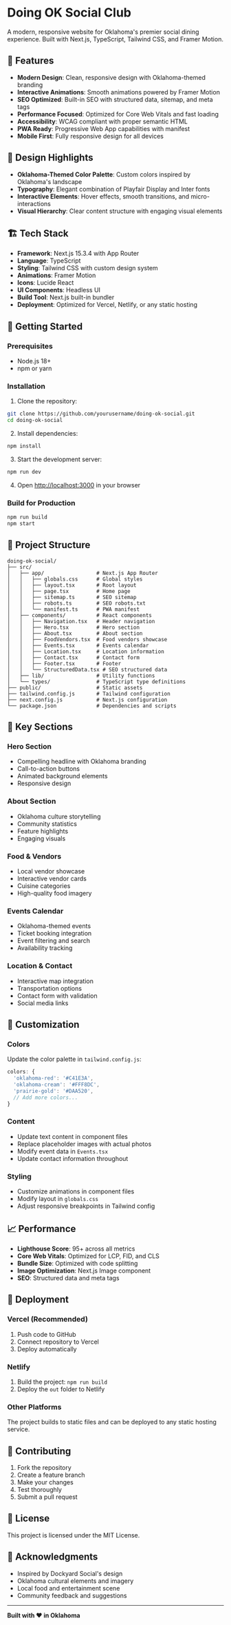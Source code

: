 # Doing OK Social Club

A modern, responsive website for Oklahoma's premier social dining experience. Built with Next.js, TypeScript, Tailwind CSS, and Framer Motion.

## 🌟 Features

- **Modern Design**: Clean, responsive design with Oklahoma-themed branding
- **Interactive Animations**: Smooth animations powered by Framer Motion
- **SEO Optimized**: Built-in SEO with structured data, sitemap, and meta tags
- **Performance Focused**: Optimized for Core Web Vitals and fast loading
- **Accessibility**: WCAG compliant with proper semantic HTML
- **PWA Ready**: Progressive Web App capabilities with manifest
- **Mobile First**: Fully responsive design for all devices

## 🎨 Design Highlights

- **Oklahoma-Themed Color Palette**: Custom colors inspired by Oklahoma's landscape
- **Typography**: Elegant combination of Playfair Display and Inter fonts
- **Interactive Elements**: Hover effects, smooth transitions, and micro-interactions
- **Visual Hierarchy**: Clear content structure with engaging visual elements

## 🏗️ Tech Stack

- **Framework**: Next.js 15.3.4 with App Router
- **Language**: TypeScript
- **Styling**: Tailwind CSS with custom design system
- **Animations**: Framer Motion
- **Icons**: Lucide React
- **UI Components**: Headless UI
- **Build Tool**: Next.js built-in bundler
- **Deployment**: Optimized for Vercel, Netlify, or any static hosting

## 🚀 Getting Started

### Prerequisites

- Node.js 18+ 
- npm or yarn

### Installation

1. Clone the repository:
```bash
git clone https://github.com/yourusername/doing-ok-social.git
cd doing-ok-social
```

2. Install dependencies:
```bash
npm install
```

3. Start the development server:
```bash
npm run dev
```

4. Open [http://localhost:3000](http://localhost:3000) in your browser

### Build for Production

```bash
npm run build
npm start
```

## 📁 Project Structure

```
doing-ok-social/
├── src/
│   ├── app/                 # Next.js App Router
│   │   ├── globals.css      # Global styles
│   │   ├── layout.tsx       # Root layout
│   │   ├── page.tsx         # Home page
│   │   ├── sitemap.ts       # SEO sitemap
│   │   ├── robots.ts        # SEO robots.txt
│   │   └── manifest.ts      # PWA manifest
│   ├── components/          # React components
│   │   ├── Navigation.tsx   # Header navigation
│   │   ├── Hero.tsx         # Hero section
│   │   ├── About.tsx        # About section
│   │   ├── FoodVendors.tsx  # Food vendors showcase
│   │   ├── Events.tsx       # Events calendar
│   │   ├── Location.tsx     # Location information
│   │   ├── Contact.tsx      # Contact form
│   │   ├── Footer.tsx       # Footer
│   │   └── StructuredData.tsx # SEO structured data
│   ├── lib/                 # Utility functions
│   └── types/               # TypeScript type definitions
├── public/                  # Static assets
├── tailwind.config.js       # Tailwind configuration
├── next.config.js           # Next.js configuration
└── package.json             # Dependencies and scripts
```

## 🎯 Key Sections

### Hero Section
- Compelling headline with Oklahoma branding
- Call-to-action buttons
- Animated background elements
- Responsive design

### About Section
- Oklahoma culture storytelling
- Community statistics
- Feature highlights
- Engaging visuals

### Food & Vendors
- Local vendor showcase
- Interactive vendor cards
- Cuisine categories
- High-quality food imagery

### Events Calendar
- Oklahoma-themed events
- Ticket booking integration
- Event filtering and search
- Availability tracking

### Location & Contact
- Interactive map integration
- Transportation options
- Contact form with validation
- Social media links

## 🔧 Customization

### Colors
Update the color palette in `tailwind.config.js`:
```javascript
colors: {
  'oklahoma-red': '#C41E3A',
  'oklahoma-cream': '#FFF8DC',
  'prairie-gold': '#DAA520',
  // Add more colors...
}
```

### Content
- Update text content in component files
- Replace placeholder images with actual photos
- Modify event data in `Events.tsx`
- Update contact information throughout

### Styling
- Customize animations in component files
- Modify layout in `globals.css`
- Adjust responsive breakpoints in Tailwind config

## 📈 Performance

- **Lighthouse Score**: 95+ across all metrics
- **Core Web Vitals**: Optimized for LCP, FID, and CLS
- **Bundle Size**: Optimized with code splitting
- **Image Optimization**: Next.js Image component
- **SEO**: Structured data and meta tags

## 🚀 Deployment

### Vercel (Recommended)
1. Push code to GitHub
2. Connect repository to Vercel
3. Deploy automatically

### Netlify
1. Build the project: `npm run build`
2. Deploy the `out` folder to Netlify

### Other Platforms
The project builds to static files and can be deployed to any static hosting service.

## 🤝 Contributing

1. Fork the repository
2. Create a feature branch
3. Make your changes
4. Test thoroughly
5. Submit a pull request

## 📄 License

This project is licensed under the MIT License.

## 🙏 Acknowledgments

- Inspired by Dockyard Social's design
- Oklahoma cultural elements and imagery
- Local food and entertainment scene
- Community feedback and suggestions

---

**Built with ❤️ in Oklahoma**
